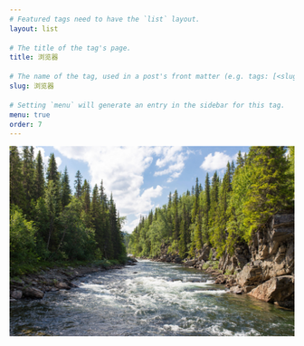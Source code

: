 ```yaml
---
# Featured tags need to have the `list` layout.
layout: list

# The title of the tag's page.
title: 浏览器

# The name of the tag, used in a post's front matter (e.g. tags: [<slug>]).
slug: 浏览器

# Setting `menu` will generate an entry in the sidebar for this tag.
menu: true
order: 7
---
```


![alt text](/assets/imgs/jon-flobrant-rB7-LCa_diU-unsplash.jpg)
